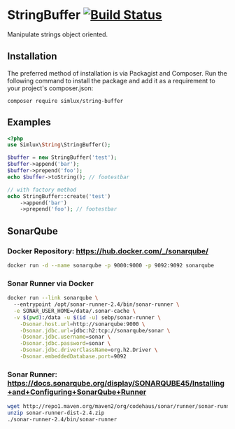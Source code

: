 # StringBuffer [![Build Status](https://travis-ci.org/simlux/string-buffer.svg?branch=master)](https://travis-ci.org/simlux/string-buffer)
Manipulate strings object oriented.

## Installation
The preferred method of installation is via Packagist and Composer. Run the following command to install the package and add it as a requirement to your project's composer.json:

```
composer require simlux/string-buffer
```

## Examples
```php
<?php
use Simlux\String\StringBuffer();

$buffer = new StringBuffer('test');
$buffer->append('bar');
$buffer->prepend('foo');
echo $buffer->toString(); // footestbar

// with factory method
echo StringBuffer::create('test')
    ->append('bar')
    ->prepend('foo'); // footestbar
```

## SonarQube
### Docker Repository: https://hub.docker.com/_/sonarqube/
```sh
docker run -d --name sonarqube -p 9000:9000 -p 9092:9092 sonarqube
```

### Sonar Runner via Docker
```sh
docker run --link sonarqube \         
  --entrypoint /opt/sonar-runner-2.4/bin/sonar-runner \
  -e SONAR_USER_HOME=/data/.sonar-cache \
  -v $(pwd):/data -u $(id -u) sebp/sonar-runner \
    -Dsonar.host.url=http://sonarqube:9000 \
    -Dsonar.jdbc.url=jdbc:h2:tcp://sonarqube/sonar \
    -Dsonar.jdbc.username=sonar \
    -Dsonar.jdbc.password=sonar \
    -Dsonar.jdbc.driverClassName=org.h2.Driver \
    -Dsonar.embeddedDatabase.port=9092
```

### Sonar Runner: https://docs.sonarqube.org/display/SONARQUBE45/Installing+and+Configuring+SonarQube+Runner
```sh
wget http://repo1.maven.org/maven2/org/codehaus/sonar/runner/sonar-runner-dist/2.4/sonar-runner-dist-2.4.zip
unzip sonar-runner-dist-2.4.zip
./sonar-runner-2.4/bin/sonar-runner
```
